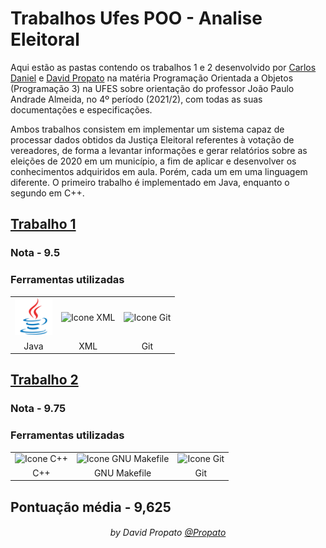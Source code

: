 # Trabalhos Ufes POO - Analise Eleitoral

Aqui estão as pastas contendo os trabalhos 1 e 2 desenvolvido por <a href="https://github.com/paisdegales">Carlos Daniel</a> e <a href="https://github.com/Propato">David Propato</a> na matéria Programação Orientada a Objetos (Programação 3) na UFES sobre orientação do professor João Paulo Andrade Almeida, no 4º período (2021/2), com todas as suas documentações e especificações.

Ambos trabalhos consistem em implementar um sistema capaz de processar dados obtidos da Justiça Eleitoral referentes à votação de vereadores, de forma a levantar informações e gerar relatórios sobre as eleições de 2020 em um município, a fim de aplicar e desenvolver os conhecimentos adquiridos em aula. Porém, cada um em uma linguagem diferente.
O primeiro trabalho é implementado em Java, enquanto o segundo em C++.

## [Trabalho 1](./Trabalho-1-Java)

### Nota - 9.5

### Ferramentas utilizadas

<div style="display: inline_block">
    <table>
        <tr align="center">
            <td>
                <img alt="Icone Java" title="Java" height="60" src="https://github.com/devicons/devicon/blob/1119b9f84c0290e0f0b38982099a2bd027a48bf1/icons/java/java-original.svg">
            </td>
            <td>    
                <img alt="Icone XML" title="XML" height="60" src="https://user-images.githubusercontent.com/84464307/226507055-926ee880-402d-4748-bb5a-ffda0feda9bd.svg">
            </td>
            <td>
                <img alt="Icone Git" title="Git" height="60" src="https://user-images.githubusercontent.com/84464307/224510001-3e60f54c-2a0a-4ae9-bee6-f5b10df9ecf1.svg">
            </td>
        </tr>
        <tr align="center">
            <td>
                Java
            </td>
            <td>    
                XML
            </td>
            <td>
                Git
            </td>
        </tr>
    </table>
</div>

## [Trabalho 2](./trabalho-2)

### Nota - 9.75

### Ferramentas utilizadas

<div style="display: inline_block">
    <table>
        <tr align="center">
            <td>
                <img alt="Icone C++" title="C++" height="60" src="https://user-images.githubusercontent.com/84464307/226507356-adf7cb38-b2d5-48ea-b708-db7c8c35d58a.svg">
            </td>
            <td>    
                <img alt="Icone GNU Makefile" title="GNU Makefile" height="60" src="https://user-images.githubusercontent.com/84464307/224509679-b957b786-f83a-403a-b088-7132a54bd024.svg">
            </td>
            <td>
                <img alt="Icone Git" title="Git" height="60" src="https://user-images.githubusercontent.com/84464307/224510001-3e60f54c-2a0a-4ae9-bee6-f5b10df9ecf1.svg">
            </td>
        </tr>
        <tr align="center">
            <td>
                C++
            </td>
            <td>    
                GNU Makefile
            </td>
            <td>
                Git
            </td>
        </tr>
    </table>
</div>
  
## Pontuação média - 9,625

<h6 align="center">by David Propato <a href="https://github.com/Propato">@Propato</a></h6>
